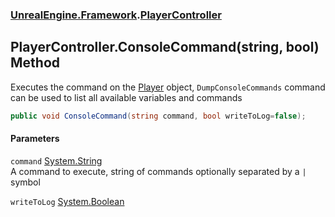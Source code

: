 ### [UnrealEngine.Framework](./UnrealEngine-Framework.md 'UnrealEngine.Framework').[PlayerController](./UnrealEngine-Framework-PlayerController.md 'UnrealEngine.Framework.PlayerController')
## PlayerController.ConsoleCommand(string, bool) Method
Executes the command on the [Player](./UnrealEngine-Framework-Player.md 'UnrealEngine.Framework.Player') object, `DumpConsoleCommands` command can be used to list all available variables and commands  
```csharp
public void ConsoleCommand(string command, bool writeToLog=false);
```
#### Parameters
<a name='UnrealEngine-Framework-PlayerController-ConsoleCommand(string_bool)-command'></a>
`command` [System.String](https://docs.microsoft.com/en-us/dotnet/api/System.String 'System.String')  
A command to execute, string of commands optionally separated by a `|` symbol  
  
<a name='UnrealEngine-Framework-PlayerController-ConsoleCommand(string_bool)-writeToLog'></a>
`writeToLog` [System.Boolean](https://docs.microsoft.com/en-us/dotnet/api/System.Boolean 'System.Boolean')  
  
  
